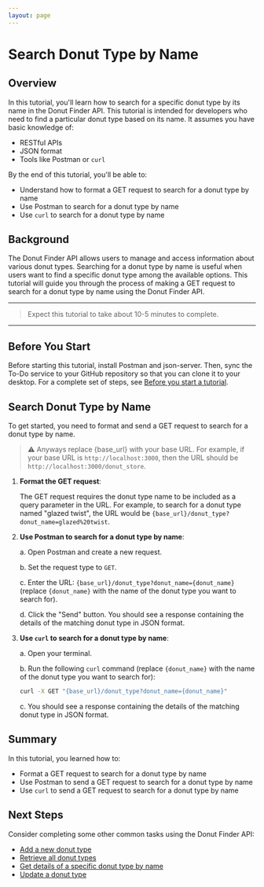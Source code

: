 ```yaml
---
layout: page
---
```


# Search Donut Type by Name

## Overview

In this tutorial, you'll learn how to search for a specific donut type by its name in the Donut Finder API. This tutorial is intended for developers who need to find a particular donut type based on its name. It assumes you have basic knowledge of:

* RESTful APIs
* JSON format
* Tools like Postman or `curl`

By the end of this tutorial, you'll be able to:

* Understand how to format a GET request to search for a donut type by name
* Use Postman to search for a donut type by name
* Use `curl` to search for a donut type by name

## Background

The Donut Finder API allows users to manage and access information about various donut types. Searching for a donut type by name is useful when users want to find a specific donut type among the available options. This tutorial will guide you through the process of making a GET request to search for a donut type by name using the Donut Finder API.

---
> Expect this tutorial to take about 10-5 minutes to complete.
---

## Before You Start 

Before starting this tutorial, install Postman and json-server. Then, sync the To-Do service to your GitHub repository so that you can clone it to your desktop. For a complete set of steps, see [Before you start a tutorial](../before-you-start-tutorial.md).

## Search Donut Type by Name

To get started, you need to format and send a GET request to search for a donut type by name.

> ⚠️ Anyways replace {base_url} with your base URL. For example, if your base URL is `http://localhost:3000`, then the URL should be `http://localhost:3000/donut_store`.

1. **Format the GET request**:

    The GET request requires the donut type name to be included as a query parameter in the URL. For example, to search for a donut type named "glazed twist", the URL would be `{base_url}/donut_type?donut_name=glazed%20twist`.

2. **Use Postman to search for a donut type by name**:

    a. Open Postman and create a new request.

    b. Set the request type to `GET`.

    c. Enter the URL: `{base_url}/donut_type?donut_name={donut_name}` (replace `{donut_name}` with the name of the donut type you want to search for).

    d. Click the "Send" button. You should see a response containing the details of the matching donut type in JSON format.

3. **Use `curl` to search for a donut type by name**:

    a. Open your terminal.

    b. Run the following `curl` command (replace `{donut_name}` with the name of the donut type you want to search for):

    ```bash
    curl -X GET "{base_url}/donut_type?donut_name={donut_name}"
    ```

    c. You should see a response containing the details of the matching donut type in JSON format.

## Summary

In this tutorial, you learned how to:

* Format a GET request to search for a donut type by name
* Use Postman to send a GET request to search for a donut type by name
* Use `curl` to send a GET request to search for a donut type by name

## Next Steps

Consider completing some other common tasks using the Donut Finder API:

* [Add a new donut type](add-new-donut-type.md)
* [Retrieve all donut types](get-a-list-of-donut-types.md)
* [Get details of a specific donut type by name](search-donut-types-by-name.md)
* [Update a donut type](update-a-donut-type.md)
